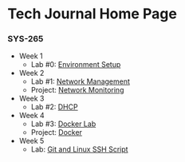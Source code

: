 # Tech Journal Home Page

### SYS-265

* Week 1
  * Lab #0: [Environment Setup](sys-265/lab-0-environment-setup.md)
* Week 2
  * Lab #1: [Network Management](sys-265/lab-1-network-management.md)
  * Project: [Network Monitoring](sys-265/project-network-monitoring.md)
* Week 3
  * Lab #2: [DHCP](sys-265/lab-2-dhcp.md)
* Week 4
  * Lab #3: [Docker Lab](sys-265/lab-3-docker.md)
  * Project: [Docker](sys-265/project-docker.md)
* Week 5
  * Lab: [Git and Linux SSH Script](sys-265/git-and-linux-ssh-scripts.md)

